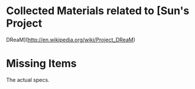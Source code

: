 # Collected Materials related to [Sun's Project
DReaM](http://en.wikipedia.org/wiki/Project_DReaM)

# Missing Items

The actual specs.
